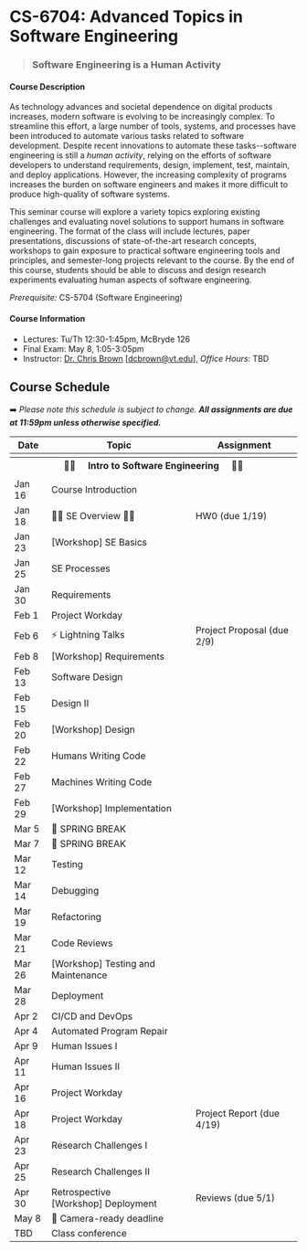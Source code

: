 # CS-6704: Advanced Topics in Software Engineering

>### **Software Engineering is a Human Activity**

#### Course Description

As technology advances and societal dependence on digital products increases, modern software is evolving to be increasingly complex. To streamline this effort, a large number of tools, systems, and processes have been introduced to automate various tasks related to software development. Despite recent innovations to automate these tasks--software engineering is still a *human activity*, relying on the efforts of software developers to understand requirements, design, implement, test, maintain, and deploy applications. However, the increasing complexity of programs increases the burden on software engineers and makes it more difficult to produce high-quality of software systems.

This seminar course will explore a variety topics exploring existing challenges and evaluating novel solutions to support humans in software engineering. The format of the class will include lectures, paper presentations, discussions of state-of-the-art research concepts, workshops to gain exposure to practical software engineering tools and principles, and semester-long projects relevant to the course. By the end of this course, students should be able to discuss and design research experiments evaluating human aspects of software engineering.

*Prerequisite:* CS-5704 (Software Engineering)

#### Course Information

* Lectures: Tu/Th 12:30-1:45pm, McBryde 126
* Final Exam: May 8, 1:05-3:05pm
* Instructor: [Dr. Chris Brown](https://chbrown13.github.io/) [dcbrown@vt.edu], *Office Hours:* TBD


## Course Schedule

➡️ _Please note this schedule is subject to change. **All assignments are due at 11:59pm unless otherwise specified.**_

| Date     | Topic                            |  Assignment       |
|----------|----------------------------------|------------------  |
| <tr><th colspan=3> 👨‍💻 &nbsp;&nbsp;&nbsp; Intro to Software Engineering &nbsp;&nbsp;&nbsp; 👩‍💻 </th></tr> |
| Jan 16 | Course Introduction |  |
| Jan 18 | 👨‍💻 SE Overview 👩‍💻 | HW0 (due 1/19) |
| Jan 23 | [Workshop] SE Basics | |
| Jan 25 | SE Processes | |
| Jan 30 | Requirements | |
| Feb 1  | Project Workday | |
| Feb 6  | ⚡ Lightning Talks | Project Proposal (due 2/9) |
| Feb 8  | [Workshop] Requirements |  |
| Feb 13 | Software Design | |
| Feb 15 | Design II | |
| Feb 20 | [Workshop] Design | |
| Feb 22 | Humans Writing Code | |
| Feb 27 | Machines Writing Code | |
| Feb 29 | [Workshop] Implementation | |
| Mar 5  | 🌻 SPRING BREAK | |
| Mar 7  | 🌄 SPRING BREAK | |
| Mar 12 | Testing | |
| Mar 14 | Debugging | |
| Mar 19 | Refactoring | |
| Mar 21 | Code Reviews | |
| Mar 26 | [Workshop] Testing and Maintenance | |
| Mar 28 | Deployment | |
| Apr 2  | CI/CD and DevOps | |
| Apr 4  | Automated Program Repair | |
| Apr 9  | Human Issues I | |
| Apr 11 | Human Issues II | |
| Apr 16 | Project Workday | |
| Apr 18 | Project Workday | Project Report (due 4/19) |
| Apr 23 | Research Challenges I | |
| Apr 25 | Research Challenges II | |
| Apr 30 | Retrospective <br/> [Workshop] Deployment | Reviews (due 5/1) |
| May 8  | 📝 Camera-ready deadline |  |
| TBD    | Class conference | |


